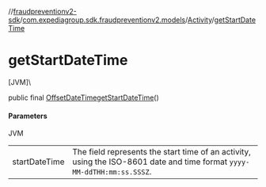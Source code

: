 //[fraudpreventionv2-sdk](../../../index.md)/[com.expediagroup.sdk.fraudpreventionv2.models](../index.md)/[Activity](index.md)/[getStartDateTime](get-start-date-time.md)

# getStartDateTime

[JVM]\

public final [OffsetDateTime](https://docs.oracle.com/javase/8/docs/api/java/time/OffsetDateTime.html)[getStartDateTime](get-start-date-time.md)()

#### Parameters

JVM

| | |
|---|---|
| startDateTime | The field represents the start time of an activity, using the ISO-8601 date and time format `yyyy-MM-ddTHH:mm:ss.SSSZ`. |
